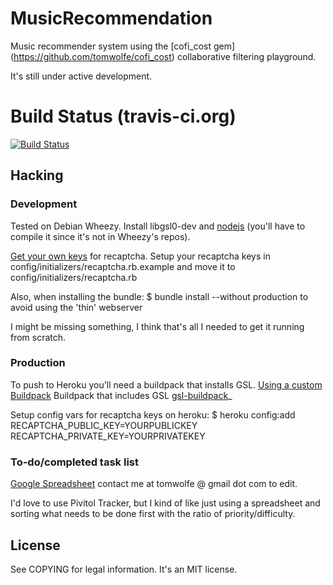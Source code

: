 # MusicRecommendation

Music recommender system using the [cofi_cost gem] (https://github.com/tomwolfe/cofi_cost) collaborative filtering playground.

It's still under active development.

# Build Status (travis-ci.org)

[![Build Status](https://travis-ci.org/tomwolfe/musicrecommendation.png)](https://travis-ci.org/tomwolfe/musicrecommendation)

## Hacking

### Development

Tested on Debian Wheezy.
Install libgsl0-dev and [nodejs](https://github.com/joyent/node/wiki/Installing-Node.js-via-package-manager) (you'll have to compile it since it's not in Wheezy's repos).

[Get your own keys](http://recaptcha.net/whyrecaptcha.html) for recaptcha.
Setup your recaptcha keys in config/initializers/recaptcha.rb.example and move it to config/initializers/recaptcha.rb

Also, when installing the bundle: $ bundle install --without production
to avoid using the 'thin' webserver

I might be missing something, I think that's all I needed to get it running from scratch.

### Production

To push to Heroku you'll need a buildpack that installs GSL. [Using a custom Buildpack](https://devcenter.heroku.com/articles/buildpacks#using-a-custom-buildpack)
Buildpack that includes GSL [gsl-buildpack](https://github.com/tomwolfe/heroku-buildpack-gsl-ruby)_

Setup config vars for recaptcha keys on heroku:
$ heroku config:add RECAPTCHA_PUBLIC_KEY=YOURPUBLICKEY RECAPTCHA_PRIVATE_KEY=YOURPRIVATEKEY

### To-do/completed task list

[Google Spreadsheet](http://goo.gl/3CsWy) contact me at tomwolfe @ gmail dot com to edit.

I'd love to use Pivitol Tracker, but I kind of like just using a spreadsheet and sorting what needs to be done first with the ratio of priority/difficulty.

## License

See COPYING	for legal information. It's an MIT license.
